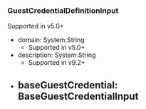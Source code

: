 ### GuestCredentialDefinitionInput
Supported in v5.0+

- domain: System.String
  - Supported in v5.0+
- description: System.String
  - Supported in v9.2+
- baseGuestCredential: BaseGuestCredentialInput
  - 
